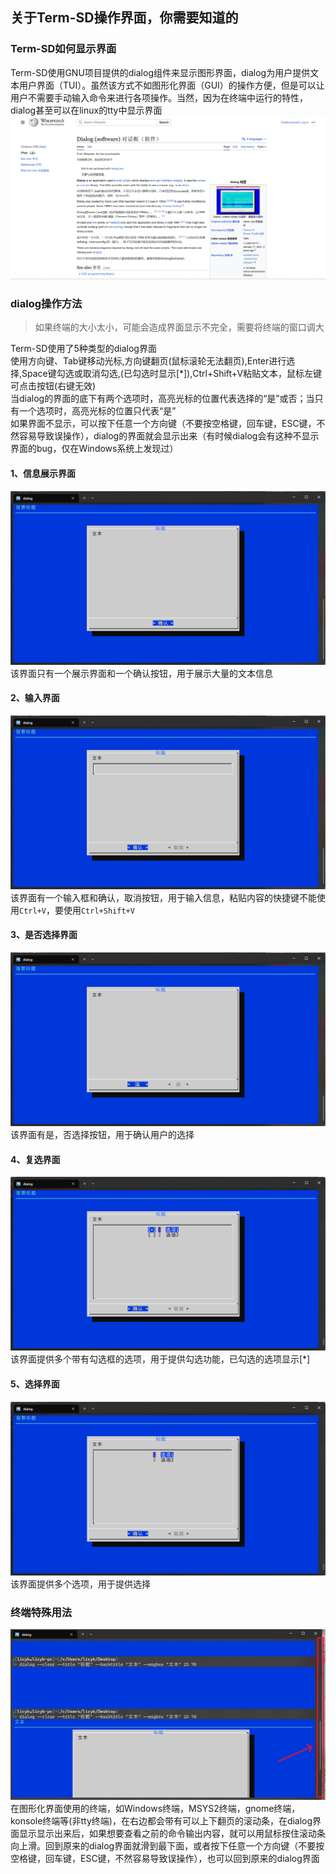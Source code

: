 ## 关于Term-SD操作界面，你需要知道的  

### Term-SD如何显示界面  
Term-SD使用GNU项目提供的dialog组件来显示图形界面，dialog为用户提供文本用户界面（TUI）。虽然该方式不如图形化界面（GUI）的操作方便，但是可以让用户不需要手动输入命令来进行各项操作。当然，因为在终端中运行的特性，dialog甚至可以在linux的tty中显示界面  
![dialog](assets/how_to_use_dialog/1.png)  

### dialog操作方法  
>如果终端的大小太小，可能会造成界面显示不完全，需要将终端的窗口调大

Term-SD使用了5种类型的dialog界面  
使用方向键、Tab键移动光标,方向键翻页(鼠标滚轮无法翻页),Enter进行选择,Space键勾选或取消勾选,(已勾选时显示[*]),Ctrl+Shift+V粘贴文本，鼠标左键可点击按钮(右键无效)  
当dialog的界面的底下有两个选项时，高亮光标的位置代表选择的“是”或否；当只有一个选项时，高亮光标的位置只代表“是”  
如果界面不显示，可以按下任意一个方向键（不要按空格键，回车键，ESC键，不然容易导致误操作），dialog的界面就会显示出来（有时候dialog会有这种不显示界面的bug，仅在Windows系统上发现过）

#### 1、信息展示界面  
![dialog](assets/how_to_use_dialog/2.png)  
该界面只有一个展示界面和一个确认按钮，用于展示大量的文本信息  

#### 2、输入界面  
![dialog](assets/how_to_use_dialog/3.png)  
该界面有一个输入框和确认，取消按钮，用于输入信息，粘贴内容的快捷键不能使用`Ctrl+V`，要使用`Ctrl+Shift+V`  

#### 3、是否选择界面  
![dialog](assets/how_to_use_dialog/4.png)  
该界面有是，否选择按钮，用于确认用户的选择  

#### 4、复选界面  
![dialog](assets/how_to_use_dialog/5.png)  
该界面提供多个带有勾选框的选项，用于提供勾选功能，已勾选的选项显示[*]  

#### 5、选择界面  
![dialog](assets/how_to_use_dialog/6.png)  
该界面提供多个选项，用于提供选择  

### 终端特殊用法
![dialog](assets/how_to_use_dialog/7.png)  
在图形化界面使用的终端，如Windows终端，MSYS2终端，gnome终端，konsole终端等(非tty终端)，在右边都会带有可以上下翻页的滚动条，在dialog界面显示显示出来后，如果想要查看之前的命令输出内容，就可以用鼠标按住滚动条向上滑。回到原来的dialog界面就滑到最下面，或者按下任意一个方向键（不要按空格键，回车键，ESC键，不然容易导致误操作），也可以回到原来的dialog界面